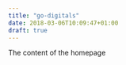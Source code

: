 ```yaml
---
title: "go-digitals"
date: 2018-03-06T10:09:47+01:00
draft: true
---
```


The content of the homepage
